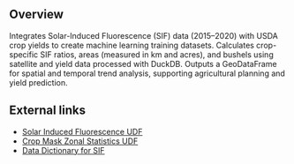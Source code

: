 <!--fused:readme-->
## Overview

Integrates Solar-Induced Fluorescence (SIF) data (2015–2020) with USDA crop yields to create machine learning training datasets. Calculates crop-specific SIF ratios, areas (measured in km and acres), and bushels using satellite and yield data processed with DuckDB. Outputs a GeoDataFrame for spatial and temporal trend analysis, supporting agricultural planning and yield prediction.

## External links

- [Solar Induced Fluorescence UDF](https://example.com)
- [Crop Mask Zonal Statistics UDF](https://example.com)
- [Data Dictionary for SIF](https://daac.ornl.gov/SIF-ESDR/guides/Global_SIF_OCO2_MODIS.html)
